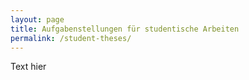 ```yaml
---
layout: page
title: Aufgabenstellungen für studentische Arbeiten
permalink: /student-theses/
---
```


Text hier
